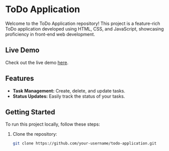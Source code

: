 # ToDo Application

Welcome to the ToDo Application repository! This project is a feature-rich ToDo application developed using HTML, CSS, and JavaScript, showcasing proficiency in front-end web development.



## Live Demo

Check out the live demo [here](  https://6572d0b7836c4c58895339f2--t0d0appproject.netlify.app/  ).

## Features

- **Task Management:** Create, delete, and update tasks.
- **Status Updates:** Easily track the status of your tasks.

## Getting Started

To run this project locally, follow these steps:

1. Clone the repository:

   ```bash
   git clone https://github.com/your-username/todo-application.git
